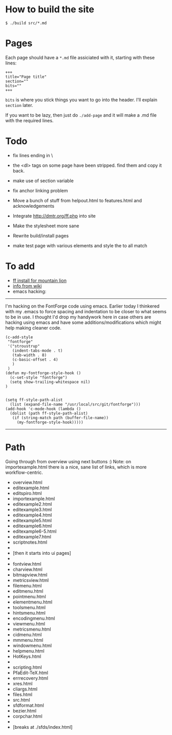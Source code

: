 How to build the site
=====================

	$ ./build src/*.md

Pages
=====

Each page should have a `*.md` file assiciated with it, starting with these lines:

	+++
	title="Page title"
	section=""
	bits=""
	+++

`bits` is where you stick things you want to go into the header. I'll explain `section` later.

If you want to be lazy, then just do `./add-page` and it will make a .md file with the required lines.



Todo
====


- fix lines ending in \
- the \<dl\> tags on some page have been stripped. find them and copy it back.

- make use of section variable
- fix anchor linking problem
- Move a bunch of stuff from helpout.html to features.html and acknowledgements
- Integrate http://dmtr.org/ff.php into site
- Make the stylesheet more sane
- Rewrite build/install pages
- make test page with various elements and style the to all match


To add
======

- [ff install for mountain lion](http://www.pixilate.com/about/installing-fontforge-in-mountain-lion)
- [info from wiki](http://sourceforge.net/apps/trac/fontforge/wiki)
- emacs hacking:

---

  I'm hacking on the FontForge code using emacs. Earlier today I
thinkered with my .emacs to force spacing and indentation to be closer
to what seems to be in use. I thought I'd drop my handywork here in case
others are hacking using emacs and have some additions/modifications
which might help making cleaner code.

	(c-add-style
	 "fontforge"
	 '("stroustrup"
	   (indent-tabs-mode . t)
	   (tab-width . 8)
	   (c-basic-offset . 4)
	   )
	 )
	(defun my-fontforge-style-hook ()
	  (c-set-style "fontforge")
	  (setq show-trailing-whitespace nil)
	)


	(setq ff-style-path-alist
	  (list (expand-file-name "/usr/local/src/git/fontforge")))
	(add-hook 'c-mode-hook (lambda ()
	  (dolist (path ff-style-path-alist)
	   (if (string-match path (buffer-file-name))
	     (my-fontforge-style-hook)))))

---


Path
====

Going through from overview using next buttons :)
Note: on importexample.html there is a nice, sane list of links, which is more workflow-centric.

- overview.html
- editexample.html
- editspiro.html
- importexample.html
- editexample2.html
- editexample3.html
- editexample4.html
- editexample5.html
- editexample6.html
- editexample6-5.html
- editexample7.html
- scriptnotes.html
- 
- [then it starts into ui pages]
- 
- fontview.html
- charview.html
- bitmapview.html
- metricsview.html
- filemenu.html
- editmenu.html
- pointmenu.html
- elementmenu.html
- toolsmenu.html
- hintsmenu.html
- encodingmenu.html
- viewmenu.html
- metricsmenu.html
- cidmenu.html
- mmmenu.html
- windowmenu.html
- helpmenu.html
- HotKeys.html
- 
- scripting.html
- PfaEdit-TeX.html
- errrecovery.html
- xres.html
- cliargs.html
- files.html
- src.html
- sfdformat.html
- bezier.html
- corpchar.html
- 
- [breaks at ./sfds/index.html]
